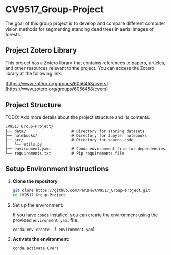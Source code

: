 # CV9517_Group-Project

The goal of this group project is to develop and compare different computer vision methods for segmenting standing dead trees in aerial images of forests.

## Project Zotero Library

This project has a Zotero library that contains references to papers, articles, and other resources relevant to the project. You can access the Zotero library at the following link:

[https://www.zotero.org/groups/6056458/cvers](https://www.zotero.org/groups/6056458/cvers)

## Project Structure

TODO: Add more details about the project structure and its contents.

```plaintext
CV9517_Group-Project/
├── data/                    # Directory for storing datasets
├── notebooks/               # Directory for Jupyter notebooks
├── src/                     # Directory for source code
│   └── utils.py
├── environment.yaml         # Conda environment file for dependencies
└── requirements.txt         # Pip requirements file
```

## Setup Environment Instructions

1. **Clone the repository**:

   ```bash
   git clone https://github.com/ParzHe/CV9517_Group-Project.git
   cd CV9517_Group-Project
   ```

2. Set up the environment:

   If you have `conda` installed, you can create the environment using the provided `environment.yaml` file:

   ```shell
   conda env create -f environment.yaml
   ```

3. **Activate the environment**:

   ```shell
   conda activate CVers
   ```
